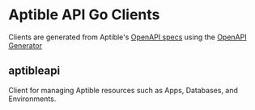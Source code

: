 # Aptible API Go Clients

Clients are generated from Aptible's [OpenAPI specs](https://www.openapis.org/) using the [OpenAPI Generator](https://github.com/OpenAPITools/openapi-generator)

## aptibleapi

Client for managing Aptible resources such as Apps, Databases, and Environments.
